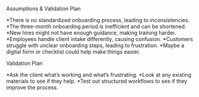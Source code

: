 Assumptions & Validation Plan

*There is no standardized onboarding process, leading to inconsistencies.
*The three-month onboarding period is inefficient and can be shortened.
*New hires might not have enough guidance, making training harder. 
*Employees handle client intake differently, causing confusion.
*Customers struggle with unclear onboarding steps, leading to frustration.
*Maybe a digital form or checklist could help make things easier.


Validation Plan

*Ask the client what’s working and what’s frustrating.
*Look at any existing materials to see if they help.
*Test out structured workflows to see if they improve the process.
